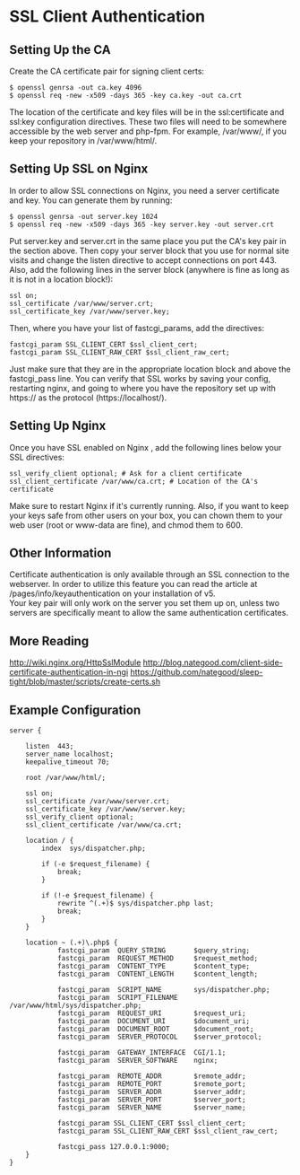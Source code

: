 SSL Client Authentication
=========================

Setting Up the CA
-----------------
Create the CA certificate pair for signing client certs:
```
$ openssl genrsa -out ca.key 4096
$ openssl req -new -x509 -days 365 -key ca.key -out ca.crt
```

The location of the certificate and key files will be in the 
ssl:certificate and ssl:key configuration directives.  These two files 
will need to be somewhere accessible by the web server and php-fpm.  For 
example, /var/www/, if you keep your repository in /var/www/html/.


Setting Up SSL on Nginx
-----------------------
In order to allow SSL connections on Nginx, you need a server 
certificate and key.  You can generate them by running:
```
$ openssl genrsa -out server.key 1024
$ openssl req -new -x509 -days 365 -key server.key -out server.crt
```

Put server.key and server.crt in the same place you put the CA's key 
pair in the section above.  Then copy your server block that you use 
for normal site visits and change the listen directive to accept 
connections on port 443.  Also, add the following lines in the server 
block (anywhere is fine as long as it is not in a location block!):
```
ssl on;
ssl_certificate /var/www/server.crt;
ssl_certificate_key /var/www/server.key;
```

Then, where you have your list of fastcgi_params, add the directives:
```
fastcgi_param SSL_CLIENT_CERT $ssl_client_cert;
fastcgi_param SSL_CLIENT_RAW_CERT $ssl_client_raw_cert;
```

Just make sure that they are in the appropriate location block and above 
the fastcgi_pass line.  You can verify that SSL works by saving your 
config, restarting nginx, and going to where you have the repository 
set up with https:// as the protocol (https://localhost/).


Setting Up Nginx
----------------
Once you have SSL enabled on Nginx , add the following lines below your 
SSL directives:
```
ssl_verify_client optional; # Ask for a client certificate
ssl_client_certificate /var/www/ca.crt; # Location of the CA's certificate
```

Make sure to restart Nginx if it's currently running.  Also, if you want 
to keep your keys safe from other users on your box, you can chown them 
to your web user (root or www-data are fine), and chmod them to 600.


Other Information
-----------------
Certificate authentication is only available through an SSL connection 
to the webserver.  In order to utilize this feature you can read the 
article at /pages/info/keyauthentication on your installation of v5.  
Your key pair will only work on the server you set them up on, unless 
two servers are specifically meant to allow the same authentication 
certificates.


More Reading
------------
http://wiki.nginx.org/HttpSslModule
http://blog.nategood.com/client-side-certificate-authentication-in-ngi
https://github.com/nategood/sleep-tight/blob/master/scripts/create-certs.sh


Example Configuration
---------------------
```
server {

	listen  443;
	server_name localhost;
    keepalive_timeout 70;
    
	root /var/www/html/;

	ssl on;
	ssl_certificate /var/www/server.crt;
	ssl_certificate_key /var/www/server.key;
	ssl_verify_client optional;
	ssl_client_certificate /var/www/ca.crt;
        
	location / {
		index  sys/dispatcher.php;

		if (-e $request_filename) {
			break;
		}

		if (!-e $request_filename) {
			rewrite ^(.+)$ sys/dispatcher.php last;
			break;
		}
	}

	location ~ (.+)\.php$ {
        	fastcgi_param  QUERY_STRING       $query_string;
        	fastcgi_param  REQUEST_METHOD     $request_method;
	        fastcgi_param  CONTENT_TYPE       $content_type;
	        fastcgi_param  CONTENT_LENGTH     $content_length;
 
	        fastcgi_param  SCRIPT_NAME        sys/dispatcher.php;
	        fastcgi_param  SCRIPT_FILENAME    /var/www/html/sys/dispatcher.php;
	        fastcgi_param  REQUEST_URI        $request_uri;
	        fastcgi_param  DOCUMENT_URI       $document_uri;
	        fastcgi_param  DOCUMENT_ROOT      $document_root;
	        fastcgi_param  SERVER_PROTOCOL    $server_protocol;
 
        	fastcgi_param  GATEWAY_INTERFACE  CGI/1.1;
	        fastcgi_param  SERVER_SOFTWARE    nginx;
 
        	fastcgi_param  REMOTE_ADDR        $remote_addr;
	        fastcgi_param  REMOTE_PORT        $remote_port;
	        fastcgi_param  SERVER_ADDR        $server_addr;
	        fastcgi_param  SERVER_PORT        $server_port;
	        fastcgi_param  SERVER_NAME        $server_name;
	        
            fastcgi_param SSL_CLIENT_CERT $ssl_client_cert;
            fastcgi_param SSL_CLIENT_RAW_CERT $ssl_client_raw_cert;
 
	        fastcgi_pass 127.0.0.1:9000;
	}
}
```
